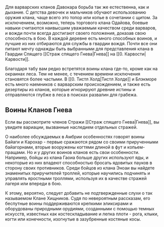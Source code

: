 Для варварских кланов Давокара борьба так же естественна, как и дыхание. С детства девочек и мальчиков обучают использованию оружия клана, чаще всего это топор или копье в сочетании с щитом. За исключением, возможно, теперь торгового клана Одайова, боевые навыки считаются наивысшим уважаемым качеством среди варваров, и вожди почти всегда достигают своего положения, доказав свою способность в бою. В каждой деревне есть много способных воинов, и лучшие из них отбираются для службы в гвардии вождя. Почти все они питают мечту однажды быть выбранными для представления клана в Гвардии Спящего [[Страж спящего Гнева|Гнева]] на [[0. Карвости|Карвости]].

  

Благодаря табу вам редко встретятся воины клана где-то, кроме как на окраинах леса. Тем не менее, с течением времени исключения становятся более частыми. В [[0. Тистл Холд|Тистл Холде]] и Блэкморе есть много наемников с варварским происхождением, и также есть дезертиры из кланов, которые игнорируют древние истины и отправляются глубже в леса в поисках развалин для грабежа.

## Воины Кланов Гнева

Если вы рассмотрите членов Стражи [[Страж спящего Гнева|Гнева]], вы увидите вариации, вызванные наследием отдельных стражей.

О наиболее обсуждаемых в Амбрии особенностях говорят воины Байаги и Карохар - первые сражаются рядом со своими прирученными байагорнами, вторые вооружены когтями длиной в фут и копьем-пращами. Но и у других воинов кланов есть свои особенности. Например, бойцы из клана Гаоиа больше других используют яды, и некоторые из них владеют способностью бросать ядовитых пауков в сторону своих противников. Среди бойцов из клана Эноаи вы найдете знаменитых приручителей троллей, которые научились подчинять и управлять яростными троллями, используя их в качестве стражей лагеря или впереди в бою.

К этому, вероятно, следует добавить не подтвержденные слухи о так называемом Клане Хищников. Судя по невероятным рассказам, его беспутные воины поддерживаются крепкими эликсирами и оборудованы природными орудиями, созданными с помощью темных искусств, известных как костескладывание и лепка плоти - рога, клыки, когти или конечности, изогнутые в зазубренные костяные косы.